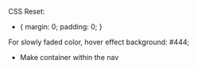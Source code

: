 CSS Reset:
* {
  margin: 0;
  padding: 0;
}

For slowly faded color, hover effect
background: #444;

- Make container within the nav